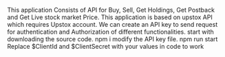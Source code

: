 This application Consists of API for Buy, Sell, Get Holdings, Get Postback and Get Live stock market Price.
This application is based on upstox  API which requires Upstox account. 
We can create an API key to send request for authentication and Authorization of different functionalities.
start with downloading the source code.
npm i
modify the API key file.
npm run start
Replace $ClientId and $ClientSecret with your values in code to work